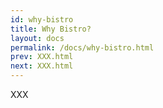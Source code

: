 ```yaml
---
id: why-bistro
title: Why Bistro?
layout: docs
permalink: /docs/why-bistro.html
prev: XXX.html
next: XXX.html
---
```


XXX
